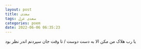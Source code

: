 ```yaml
---
layout: post
title: سعدی
tags: سعدی غزل
categories: poem
date: 2022-06-06 06:35:23
---
```


یا رب هلاک من مکن الا به دست دوست / تا وقت جان سپردنم اندر نظر بود
